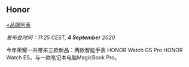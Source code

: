 ## Honor ## 
[<品牌列表](https://github.com/Jeremiah-Y/IFA2020/blob/master/IFA%202020%20%E6%8A%A5%E9%81%93%E8%AE%A1%E5%88%92/4%20IFA%202020%20%E5%93%81%E7%89%8C%E5%88%97%E8%A1%A8.md)

_发布会时间：11:25 CEST, **4 September** 2020_

今年荣耀一共带来三款新品：两款智能手表 HONOR
 Watch GS Pro HONOR Watch ES，与一款笔记本电脑MagicBook Pro。 
 
 
 
 


